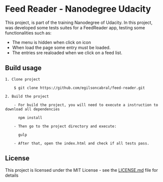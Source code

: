 # Feed Reader - Nanodegree Udacity

This project, is part of the training Nanodegree of Udacity. In this project, was developed some tests suites for a FeedReader app, testing some functionalities such as:

* The menu is hidden when click on icon 
* When load the page some entry must be loaded.
* The entries sre realoaded when we click on a feed list.


## Build usage

	1. Clone project

		$ git clone https://github.com/egilsoncabral/feed-reader.git
		
	2. Build the project

		- For build the project, you will need to execute a instruction to download all dependencies
        	
          npm install
        	
        - Then go to the project directory and execute:
        	
          gulp
        	
        - After that, open the index.html and check if all tests pass.
    
## License

This project is licensed under the MIT License - see the [LICENSE.md](LICENSE.md) file for details

